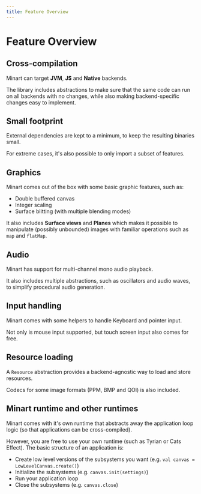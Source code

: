 ```yaml
---
title: Feature Overview
---
```


# Feature Overview

## Cross-compilation

Minart can target **JVM**, **JS** and **Native** backends.

The library includes abstractions to make sure that the same code can run on
all backends with no changes, while also making backend-specific changes easy
to implement.

## Small footprint

External dependencies are kept to a minimum, to keep the resulting binaries small.

For extreme cases, it's also possible to only import a subset of features.

## Graphics

Minart comes out of the box with some basic graphic features, such as:
  - Double buffered canvas
  - Integer scaling
  - Surface blitting (with multiple blending modes)

It also includes **Surface views** and **Planes** which makes it possible to manipulate
(possibly unbounded) images with familiar operations such as `map` and `flatMap`.

## Audio

Minart has support for multi-channel mono audio playback.

It also includes multiple abstractions, such as oscillators and audio waves, to
simplify procedural audio generation.

## Input handling

Minart comes with some helpers to handle Keyboard and pointer input.

Not only is mouse input supported, but touch screen input also comes for free.

## Resource loading

A `Resource` abstraction provides a backend-agnostic way to load and store resources.

Codecs for some image formats (PPM, BMP and QOI) is also included.

## Minart runtime and other runtimes

Minart comes with it's own runtime that abstracts away the application loop logic (so that applications can be cross-compiled).

However, you are free to use your own runtime (such as Tyrian or Cats Effect). The basic structure of an application is:

- Create low level versions of the subsystems you want (e.g. `val canvas = LowLevelCanvas.create()`)
- Initialize the subsystems (e.g. `canvas.init(settings)`)
- Run your application loop
- Close the subsystems (e.g. `canvas.close`)

